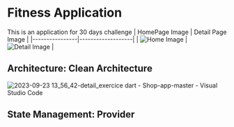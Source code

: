 # Fitness Application
This is an application for 30 days challenge 
| HomePage Image | Detail Page Image |
|----------------|-------------------|
| ![Home Image](https://github.com/mohamedimem/fit-app/assets/78182552/36503f86-647b-4a4c-9910-497be26256d5) | ![Detail Image](https://github.com/mohamedimem/fit-app/assets/78182552/7c08089c-be8b-49ef-8404-bb3e3afffc9a) |
## Architecture: Clean Architecture
![2023-09-23 13_56_42-detail_exercice dart - Shop-app-master - Visual Studio Code](https://github.com/mohamedimem/fit-app/assets/78182552/9246ca9b-6d10-43c0-9e6b-9f9121c37771)
## State Management: Provider
